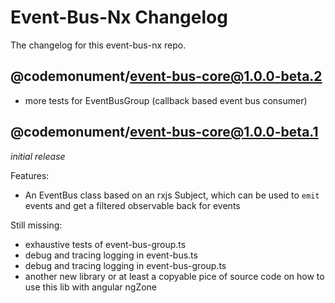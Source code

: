 # Event-Bus-Nx Changelog

The changelog for this event-bus-nx repo.

## @codemonument/event-bus-core@1.0.0-beta.2

- more tests for EventBusGroup (callback based event bus consumer)

## @codemonument/event-bus-core@1.0.0-beta.1

_initial release_

Features:

- An EventBus class based on an rxjs Subject, which can be used to `emit` events and get a filtered observable back for events

Still missing:

- exhaustive tests of event-bus-group.ts
- debug and tracing logging in event-bus.ts
- debug and tracing logging in event-bus-group.ts
- another new library or at least a copyable pice of source code on how to use this lib with angular ngZone

